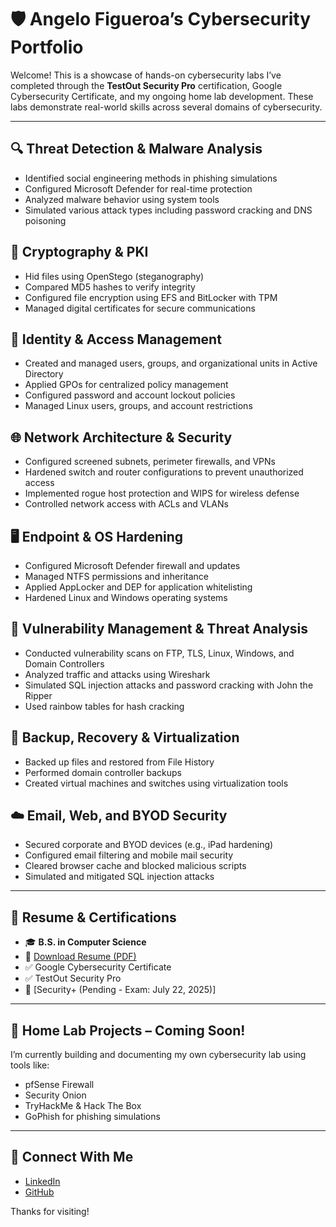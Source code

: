 # 🛡️ Angelo Figueroa’s Cybersecurity Portfolio

Welcome! This is a showcase of hands-on cybersecurity labs I’ve completed through the **TestOut Security Pro** certification, Google Cybersecurity Certificate, and my ongoing home lab development. These labs demonstrate real-world skills across several domains of cybersecurity.

---

## 🔍 Threat Detection & Malware Analysis
- Identified social engineering methods in phishing simulations
- Configured Microsoft Defender for real-time protection
- Analyzed malware behavior using system tools
- Simulated various attack types including password cracking and DNS poisoning

## 🔐 Cryptography & PKI
- Hid files using OpenStego (steganography)
- Compared MD5 hashes to verify integrity
- Configured file encryption using EFS and BitLocker with TPM
- Managed digital certificates for secure communications

## 👤 Identity & Access Management
- Created and managed users, groups, and organizational units in Active Directory
- Applied GPOs for centralized policy management
- Configured password and account lockout policies
- Managed Linux users, groups, and account restrictions

## 🌐 Network Architecture & Security
- Configured screened subnets, perimeter firewalls, and VPNs
- Hardened switch and router configurations to prevent unauthorized access
- Implemented rogue host protection and WIPS for wireless defense
- Controlled network access with ACLs and VLANs

## 🖥️ Endpoint & OS Hardening
- Configured Microsoft Defender firewall and updates
- Managed NTFS permissions and inheritance
- Applied AppLocker and DEP for application whitelisting
- Hardened Linux and Windows operating systems

## 📡 Vulnerability Management & Threat Analysis
- Conducted vulnerability scans on FTP, TLS, Linux, Windows, and Domain Controllers
- Analyzed traffic and attacks using Wireshark
- Simulated SQL injection attacks and password cracking with John the Ripper
- Used rainbow tables for hash cracking

## 💾 Backup, Recovery & Virtualization
- Backed up files and restored from File History
- Performed domain controller backups
- Created virtual machines and switches using virtualization tools

## ☁️ Email, Web, and BYOD Security
- Secured corporate and BYOD devices (e.g., iPad hardening)
- Configured email filtering and mobile mail security
- Cleared browser cache and blocked malicious scripts
- Simulated and mitigated SQL injection attacks

---

## 📄 Resume & Certifications

- 🎓 **B.S. in Computer Science**
- 📜 [Download Resume (PDF)](LINK_TO_YOUR_RESUME)
- ✅ Google Cybersecurity Certificate
- ✅ TestOut Security Pro
- 📝 [Security+ (Pending - Exam: July 22, 2025)]

---

## 🔧 Home Lab Projects – Coming Soon!
I’m currently building and documenting my own cybersecurity lab using tools like:
- pfSense Firewall
- Security Onion
- TryHackMe & Hack The Box
- GoPhish for phishing simulations

---

## 🔗 Connect With Me

- [LinkedIn](https://www.linkedin.com/in/YOURUSERNAME)
- [GitHub](https://github.com/AngeloFig)

Thanks for visiting!
